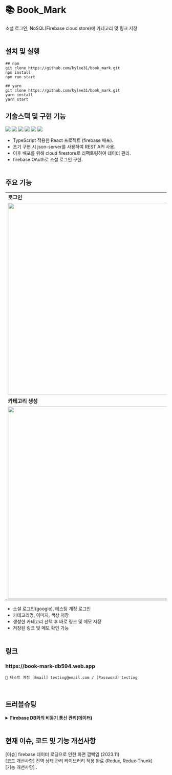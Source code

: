 # 📚 Book_Mark

소셜 로그인, NoSQL(Firebase cloud store)에 카테고리 및 링크 저장
<br/><br/>

## 설치 및 실행

```
## npm
git clone https://github.com/kylee31/book_mark.git
npm install
npm run start

## yarn
git clone https://github.com/kylee31/book_mark.git
yarn install
yarn start
```

## 기술스택 및 구현 기능

<img src="https://img.shields.io/badge/React-61DAFB?style=flat-square&logo=react&logoColor=black"/> <img src="https://img.shields.io/badge/styled components-DB7093?style=flat-square&logo=styledcomponents&logoColor=black"/> <img src="https://img.shields.io/badge/React Router-CA4245?style=flat-square&logo=reactrouter&logoColor=white"/> <img src="https://img.shields.io/badge/Redux-764ABC?style=flat-square&logo=redux&logoColor=black"/> <img src="https://img.shields.io/badge/Redux Thunk-999999?style=flat-square&logoColor=black"/> <img src="https://img.shields.io/badge/Firebase-FFCA28?style=flat-square&logo=firebase&logoColor=white"/>

- TypeScript 적용한 React 프로젝트 (firebase 배포).
- 초기 구현 시 json-server를 사용하여 REST API 사용.
- 이후 배포를 위해 cloud firestore로 리팩토링하여 데이터 관리.
- firebase OAuth로 소셜 로그인 구현.
  <br/><br/>

## 주요 기능

|                                                                                                                           |                                                                                                                          |
| ------------------------------------------------------------------------------------------------------------------------- | ------------------------------------------------------------------------------------------------------------------------ |
| **로그인**                                                                                                                | **메인 페이지**                                                                                                          |
| <image src="https://github.com/kylee31/book_mark/assets/106156087/0374fb8a-2d61-472e-9856-002d5312ac11.png" width="600"/> | <image src="https://github.com/kylee31/book_mark/assets/106156087/e44e3aa6-ee79-4841-a08d-50ca6ed524d6.png" width="600"> |
| **카테고리 생성**                                                                                                         | **링크 페이지**                                                                                                          |
| <image src="https://github.com/kylee31/book_mark/assets/106156087/325acae0-9883-4ee9-b187-44de1e020a64.png" width="600">  | <image src="https://github.com/kylee31/book_mark/assets/106156087/1e4a8dbf-83c8-449e-a497-12bd536ce73e.png" width="600"> |

- 소셜 로그인(google), 테스팅 계정 로그인
- 카테고리명, 이미지, 색상 저장
- 생성한 카테고리 선택 후 바로 링크 및 메모 저장
- 저장된 링크 및 메모 확인 가능
  <br/><br/>

## 링크

<h3>https://book-mark-db594.web.app</h3>

```
🔑 테스트 계정 [Email] testing@email.com / [Password] testing
```

<br/>

## 트러블슈팅

<details>
<summary><b>Firebase DB와의 비동기 통신 관리(데이터)</b></summary>
[문제] <br/>
1. DB에서 비동기적으로 데이터를 가져오면 데이터 출력 시 재렌더링으로 인해 화면 깜빡임 현상 발생<br/>
2. 라이브러리 사용 유무에 따라 구현 상의 차이점 경험해보기 위해 2가지 방식으로 해결<br/>
[과정] <br/>
[방안1] 상태 관리 라이브러리 미사용 (커스텀 Hook과 localstorage로 관리)<br/>
- 초기 로딩 시 가져온 데이터 localstorage에 저장하여 사용했으나 아래와 같은 단점 존재<br/>
1. 실시간 업데이트하기 위해 Firebase에 변경사항 보내는 커스텀 Hook 추가 구현<br/>
2. 로직 추가 구현 비효율적, 용량 측면에서도 한계 존재<br/>
[방안2] 상태 관리 라이브러리 사용 (Redux, Redux-Thunk로 관리)<br/>
- Redux와 Redux-Thunk로 비동기 통신 방식 개선하여 실시간 업데이트 용이<br/>
[결과] <br/>
전역 상태 라이브러리 사용으로 비동기 통신 방식 개선, 실시간 업데이트 실행 <br/>
</details>
<br/>

## 현재 이슈, 코드 및 기능 개선사항

[이슈] firebase 데이터 로딩으로 인한 화면 깜빡임 (2023.11) <br/>
[코드 개선사항] 전역 상태 관리 라이브러리 적용 완료 (Redux, Redux-Thunk) <br/>
[기능 개선사항] .
<br/><br/>
